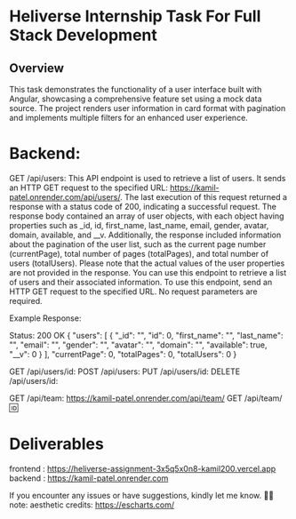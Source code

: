 # Heliverse Internship Task For Full Stack Development

## Overview
This task demonstrates the functionality of a user interface built with Angular, showcasing a comprehensive feature set using a mock data source. The project renders user information in card format with pagination and implements multiple filters for an enhanced user experience.



# Backend:



GET /api/users: 
This API endpoint is used to retrieve a list of users. It sends an HTTP GET request to the specified URL: https://kamil-patel.onrender.com/api/users/.
The last execution of this request returned a response with a status code of 200, indicating a successful request. The response body contained an array of user objects, with each object having properties such as _id, id, first_name, last_name, email, gender, avatar, domain, available, and __v. 
Additionally, the response included information about the pagination of the user list, such as the current page number (currentPage), total number of pages (totalPages), and total number of users (totalUsers).
Please note that the actual values of the user properties are not provided in the response. You can use this endpoint to retrieve a list of users and their associated information.
To use this endpoint, send an HTTP GET request to the specified URL. No request parameters are required.

Example Response:

Status: 200 OK
{
    "users": [
        {
            "_id": "",
            "id": 0,
            "first_name": "",
            "last_name": "",
            "email": "",
            "gender": "",
            "avatar": "",
            "domain": "",
            "available": true,
            "__v": 0
        }
    ],
    "currentPage": 0,
    "totalPages": 0,
    "totalUsers": 0
}

GET /api/users/id: 
POST /api/users:
PUT /api/users/id: 
DELETE /api/users/id: 

GET /api/team: https://kamil-patel.onrender.com/api/team/
GET /api/team/:id: 

# Deliverables
frontend : https://heliverse-assignment-3x5q5x0n8-kamil200.vercel.app
backend : https://kamil-patel.onrender.com




 If you encounter any issues or have suggestions, kindly let me know.
 🚀✨
note: aesthetic credits: https://escharts.com/
